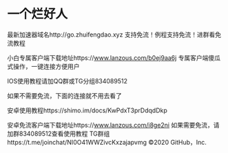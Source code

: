 # 一个烂好人
最新加速器域名http://go.zhuifengdao.xyz
支持免流！例程支持免流！进群看免流教程

小白专属客户端下载地址https://www.lanzous.com/b0ej9aa6j
专属客户端傻瓜式操作，一键连接方便用户


IOS使用教程请加QQ群或TG分组834089512

如果不需要免流，下面的连接就不用去看了

安卓使用教程https://shimo.im/docs/KwPdxT3prDdqdDkp

安卓免流客户端下载地址https://www.lanzous.com/i8ge2ni
如果需要免流，请加群834089512查看使用教程
TG群组https://t.me/joinchat/NI0O41WWZivcKxzajapvmg
©2020 GitHub，Inc.
